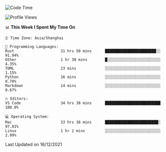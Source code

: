 <!--START_SECTION:waka-->
![Code Time](http://img.shields.io/badge/Code%20Time-812%20hrs%2055%20mins-blue)

![Profile Views](http://img.shields.io/badge/Profile%20Views-6-blue)

📊 **This Week I Spent My Time On** 

```text
⌚︎ Time Zone: Asia/Shanghai

💬 Programming Languages: 
Rust                     31 hrs 50 mins      ███████████████████████░░   91.94% 
Other                    1 hr 30 mins        █░░░░░░░░░░░░░░░░░░░░░░░░   4.35% 
TOML                     23 mins             ░░░░░░░░░░░░░░░░░░░░░░░░░   1.15% 
Python                   16 mins             ░░░░░░░░░░░░░░░░░░░░░░░░░   0.78% 
Markdown                 14 mins             ░░░░░░░░░░░░░░░░░░░░░░░░░   0.67%

🔥 Editors: 
VS Code                  34 hrs 38 mins      █████████████████████████   100.0%

💻 Operating System: 
Mac                      33 hrs 36 mins      ████████████████████████░   97.01% 
Linux                    1 hr 2 mins         ░░░░░░░░░░░░░░░░░░░░░░░░░   2.99%

```


 Last Updated on 16/12/2021
<!--END_SECTION:waka-->

